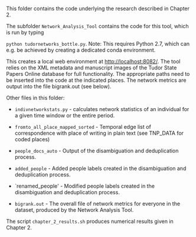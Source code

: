 This folder contains the code underlying the research described in Chapter 2.

The subfolder `Network_Analysis_Tool` contains the code for this tool, which is run by typing

`python tudornetworks_bottle.py`. Note: This requires Python 2.7, which can e.g. be achieved by creating a dedicated conda environment.

This creates a local web environment at [http://localhost:8082/](http://localhost:8082/). The tool relies on the XML metadata and manuscript images of the Tudor State Papers Online database for full functionality. The appropriate paths need to be inserted into the code at the indicated places. The network metrics are output into the file bigrank.out (see below).

Other files in this folder:

- `indivnetworkstats.py` - calculates network statistics of an individual for a given time window or the entire period.

- `fromto_all_place_mapped_sorted` - Temporal edge list of correspondence with place of writing in plain text (see TNP_DATA for coded places)

- `people_docs_auto` - Output of the disambiguation and deduplication process.

- `added_people` - Added people labels created in the disambiguation and deduplication process.

- `renamed_people' - Modified people labels created in the disambiguation and deduplication process.

- `bigrank.out` - The overall file of network metrics for everyone in the dataset, produced by the Network Analysis Tool.

The script `chapter_2_results.sh` produces numerical results given in Chapter 2.


